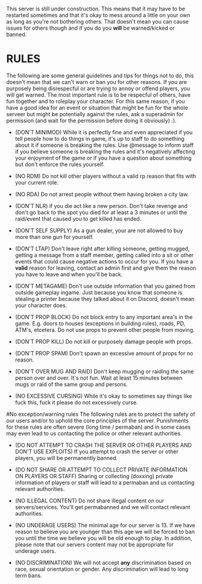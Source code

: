 This server is still under construction. This means that it may have to be restarted sometimes and that it's okay to mess around a little on your own as long as you're not bothering others. That doesn't mean you can cause issues for others though and if you do you **will** be warned/kicked or banned.

# RULES 

The following are some general guidelines and tips for things not to do, this doesn't mean that we can't warn or ban you for other reasons.
If you are purposely being disrespecful or are trying to annoy or offend players, you will get warned.
The most important rule is to be respecful of others, have fun together and to roleplay your character.
For this same reason, if you have a good idea for an event or situation that might be fun for the whole serveer but might be potentially against the rules, ask a superadmin for permission (and wait for the permission before doing it obviously) :).

* (DON'T MINIMOD)
While it is perfectly fine and even appreciated if you tell people how to do things in game, it's up to staff to do something about it if someone is breaking the rules. Use @message to inform staff if you believe someone is breaking the rules and it's negatively affecting your enjoyment of the game or if you have a question about something but don't enforce the rules yourself.

* (NO RDM)
Do not kill other players without a valid rp reason that fits with your current role.

* (NO RDA) 
Do not arrest people without them having broken a city law.

* (DON'T NLR) 
 if you die act like a new person. Don't take revenge and don't go back to the spot you died for at least a 3 minutes or until the raid/event that caused you to get killed has ended.

* (DON'T SELF SUPPLY)
As a gun dealer, your are not allowed to buy more than one gun for yourself.

* (DON'T LTAP)
Don't leave right after killing someone, getting mugged, getting a message from a staff member, getting called into a sit or other events that could cause negative actions to occur for you. If you have a **valid** reason for leaving, contact an admin first and give them the reason you have to leave and when you'll be back.

* (DON'T METAGAME)
Don't use outside information that you gained from outside gameplay ingame. Just because you know that someone is stealing a printer because they talked about it on Discord, doesn't mean your character does.

* (DON'T PROP BLOCK)
Do not block entry to any important area's in the game. E.g. doors to houses (exceptions in building rules), roads, PD, ATM's, etcetera.
Do not use props to prevent other people from moving.

* (DON'T PROP KILL)
Do not kill or purposely damage people with props.

* (DON'T PROP SPAM)
Don't spawn an excessive amount of props for no reason.

* (DON'T OVER MUG AND RAID)
Don't keep mugging or raiding the same person over and over. It's not fun.
Wait at least 15 minutes between mugs or raid of the same group and persons.

* (NO EXCESSIVE CURSING)
While it's okay to sometimes say things like fuck this, fuck it please do not excessively curse.

#No exception/warning rules
The following rules are to protect the safety of our users and/or to uphold the core principles of the server.
Punishments for these rules are often severe (long time / permaban) and in some cases may even lead to us contacting the police or other relevant authorities.

* (DO NOT ATTEMPT TO CRASH THE SERVER OR OTHER PLAYERS AND DON'T USE EXPLOITS)
If you attempt to crash the server or other players, you will be permanently banned.

* (DO NOT SHARE OR ATTEMPT TO COLLECT PRIVATE INFORMATION ON PLAYERS OR STAFF)
Sharing or collecting (doxxing) private information of players or staff will lead to a permaban and us contacting relevant authorities.

* (NO ILLEGAL CONTENT)
Do not share illegal content on our servers/services. You'll get permabanned and we will contact relevant authorities.

* (NO UNDERAGE USERS)
The minimal age for our server is 13. If we have reason to believe you are younger than this age we will be forced to ban you until the time we believe you will be old enough to play. In addition, please note that our servers content may not be appropriate for underage users.

* (NO DISCRIMINATION)
We will not accept **any** discrimination based on race, sexual orientation or gender. Any discrimination will lead to long term bans.

